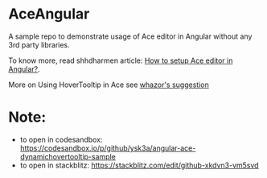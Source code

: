 # AceAngular

A sample repo to demonstrate usage of Ace editor in Angular without any 3rd party libraries.

To know more, read shhdharmen article: [How to setup Ace editor in Angular?](https://blog.shhdharmen.me/how-to-setup-ace-editor-in-angular).

More on Using HoverTooltip in Ace see [whazor's suggestion](https://github.com/ajaxorg/ace/discussions/5185)

# Note:
- to open in codesandbox: https://codesandbox.io/p/github/ysk3a/angular-ace-dynamichovertooltip-sample
- to open in stackblitz: https://stackblitz.com/edit/github-xkdvn3-vm5svd